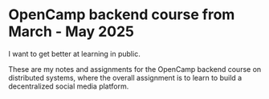 # OpenCamp backend course from March - May 2025

I want to get better at learning in public.

These are my notes and assignments for the OpenCamp backend course on distributed systems, where the overall assignment is to learn to build a decentralized social media platform.
